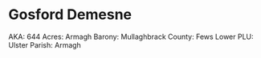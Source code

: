 # Gosford Demesne

AKA: 644
Acres: Armagh
Barony: Mullaghbrack
County: Fews Lower
PLU: Ulster
Parish: Armagh